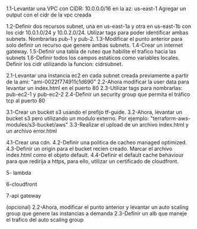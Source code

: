 1.1-Levantar una VPC con CIDR: 10.0.0.0/16 en la az: us-east-1
Agregar un output con el cidr de la vpc creada
<!-- Convertir el output en un objeto y agregar el id de la vpc creada a dicho output -->
1.2-Definir dos recursos subnet, una en us-east-1a y otra en us-east-1b con los cidr 10.0.1.0/24 y 10.0.2.0/24. Utilizar tags para poder identificar ambas subnets. Nombrarlas pub-1 y pub-2.
1.3-Modificar el punto anterior para solo definir un recurso que genere ambas subnets.
1.4-Crear un internet gateway.
1.5-Definir una tabla de ruteo que habilite el trafico hacia las subnets
1.6-Definir todos los campos estaticos como variables locales. Definir los cidr utilizando la funcion: cidrsubnet.

2.1-Levantar una instancia ec2 en cada subnet creada previamente a partir de la ami: "ami-0022f774911c1d690"
2.2-Ahora modificar la user data para levantar un index.html en el puerto 80
2.3-Utilizar tags para nombrarlas: pub-ec2-1 y pub-ec2-2
2.4-Definir un security group que permita el tráfico tcp al puerto 80

3.1-Crear un bucket s3 usando el prefijo tf-guide.
3.2-Ahora, levantar un bucket s3 pero utilizando un modulo externo. Por ejemplo: "terraform-aws-modules/s3-bucket/aws"
3.3-Realizar el upload de un archivo index.html y un archivo error.html

4.1-Crear una cdn.
4.2-Definir una politica de cacheo managed optimized.
4.3-Definir un origin para el bucket recien creado. Marcar el archivo index.html como el objeto default.
4.4-Definir el default cache behaviour para que redirija a https, para ello, utilizar un certificado de cloudfront.



5- lambda

6-cloudfront

7-api gateway

(opcional)
2.2-Ahora, modificar el punto anterior y levantar un auto scaling group que genere las instancias a demanda
2.3-Definir un alb que maneje el trafico del auto scaling group

